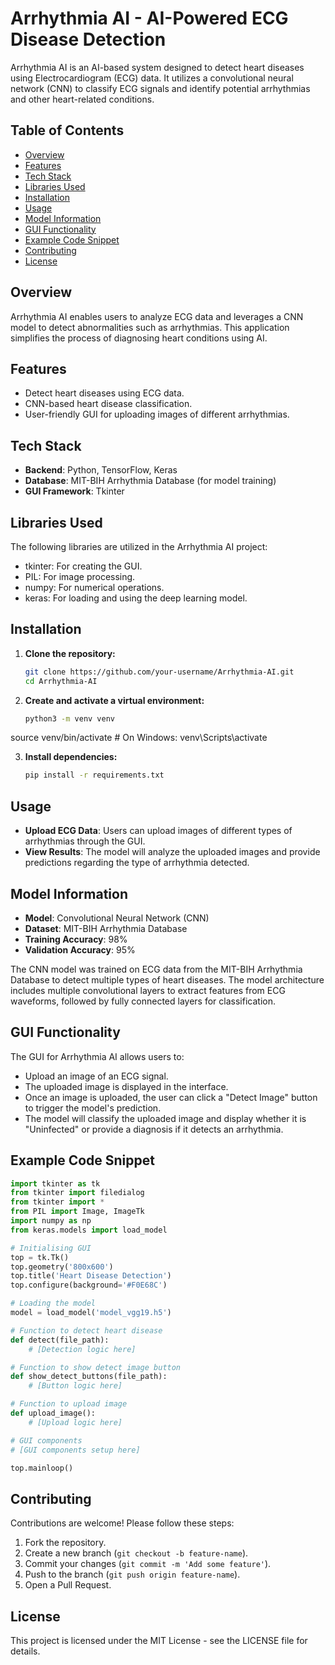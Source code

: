 # Arrhythmia AI - AI-Powered ECG Disease Detection

Arrhythmia AI is an AI-based system designed to detect heart diseases using Electrocardiogram (ECG) data. It utilizes a convolutional neural network (CNN) to classify ECG signals and identify potential arrhythmias and other heart-related conditions.

## Table of Contents
- [Overview](#overview)
- [Features](#features)
- [Tech Stack](#tech-stack)
- [Libraries Used](#libraries-used)
- [Installation](#installation)
- [Usage](#usage)
- [Model Information](#model-information)
- [GUI Functionality](#gui-functionality)
- [Example Code Snippet](#example-code-snippet)
- [Contributing](#contributing)
- [License](#license)

## Overview
Arrhythmia AI enables users to analyze ECG data and leverages a CNN model to detect abnormalities such as arrhythmias. This application simplifies the process of diagnosing heart conditions using AI.

## Features
- Detect heart diseases using ECG data.
- CNN-based heart disease classification.
- User-friendly GUI for uploading images of different arrhythmias.

## Tech Stack
- **Backend**: Python, TensorFlow, Keras
- **Database**: MIT-BIH Arrhythmia Database (for model training)
- **GUI Framework**: Tkinter

## Libraries Used
The following libraries are utilized in the Arrhythmia AI project:

- tkinter: For creating the GUI.
- PIL: For image processing.
- numpy: For numerical operations.
- keras: For loading and using the deep learning model.

## Installation

1. **Clone the repository:**
   ```bash
   git clone https://github.com/your-username/Arrhythmia-AI.git
   cd Arrhythmia-AI

2. **Create and activate a virtual environment:**
   ```bash
   python3 -m venv venv
source venv/bin/activate  # On Windows: venv\Scripts\activate


3. **Install dependencies:**
   ```bash
   pip install -r requirements.txt
   
## Usage
- **Upload ECG Data**: Users can upload images of different types of arrhythmias through the GUI.
- **View Results**: The model will analyze the uploaded images and provide predictions regarding the type of arrhythmia detected.

## Model Information
- **Model**: Convolutional Neural Network (CNN)
- **Dataset**: MIT-BIH Arrhythmia Database
- **Training Accuracy**: 98%
- **Validation Accuracy**: 95%

The CNN model was trained on ECG data from the MIT-BIH Arrhythmia Database to detect multiple types of heart diseases. The model architecture includes multiple convolutional layers to extract features from ECG waveforms, followed by fully connected layers for classification.

## GUI Functionality
The GUI for Arrhythmia AI allows users to:
- Upload an image of an ECG signal.
- The uploaded image is displayed in the interface.
- Once an image is uploaded, the user can click a "Detect Image" button to trigger the model's prediction.
- The model will classify the uploaded image and display whether it is "Uninfected" or provide a diagnosis if it detects an arrhythmia.

## Example Code Snippet
```python
import tkinter as tk
from tkinter import filedialog
from tkinter import *
from PIL import Image, ImageTk
import numpy as np
from keras.models import load_model

# Initialising GUI
top = tk.Tk()
top.geometry('800x600')
top.title('Heart Disease Detection')
top.configure(background='#F0E68C')

# Loading the model
model = load_model('model_vgg19.h5')

# Function to detect heart disease
def detect(file_path):
    # [Detection logic here]

# Function to show detect image button
def show_detect_buttons(file_path):
    # [Button logic here]

# Function to upload image
def upload_image():
    # [Upload logic here]

# GUI components
# [GUI components setup here]

top.mainloop()

```


## Contributing
Contributions are welcome! Please follow these steps:
1. Fork the repository.
2. Create a new branch (`git checkout -b feature-name`).
3. Commit your changes (`git commit -m 'Add some feature'`).
4. Push to the branch (`git push origin feature-name`).
5. Open a Pull Request.

## License
This project is licensed under the MIT License - see the LICENSE file for details.



